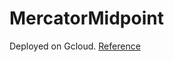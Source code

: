 # MercatorMidpoint

Deployed on Gcloud. [Reference](https://medium.com/@dmahugh_70618/deploying-a-flask-app-to-google-app-engine-faa883b5ffab)